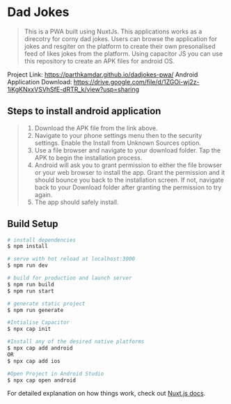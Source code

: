 # Dad Jokes

> This is a PWA built using NuxtJs. This applications works as a direcotry for corny dad jokes. Users can browse the application for jokes and resgiter on the platform to create their own presonalised feed of likes jokes from the platform. 
Using capacitor JS you can use this repository to create an APK files for android OS.

Project Link: https://parthkamdar.github.io/dadjokes-pwa/
Android Application Download: https://drive.google.com/file/d/1ZGOi-wj2z-1iKgKNxxVSVhSfE-dRTR_k/view?usp=sharing

## Steps to install android application
 > 1. Download the APK file from the link above.
 > 2. Navigate to your phone settings menu then to the security settings. Enable the Install from Unknown Sources option.
 > 3. Use a file browser and navigate to your download folder. Tap the APK to begin the installation process.
 > 4. Android will ask you to grant permission to either the file browser or your web browser to install the app. Grant the permission and it should bounce you back to the installation screen. If not, navigate back to your Download folder after granting the permission to try again.
> 5. The app should safely install.

## Build Setup

```bash
# install dependencies
$ npm install

# serve with hot reload at localhost:3000
$ npm run dev

# build for production and launch server
$ npm run build
$ npm run start

# generate static project
$ npm run generate

#Intialise Capacitor 
$ npx cap init

#Install any of the desired native platforms
$ npx cap add android
OR
$ npx cap add ios

#Open Project in Android Studio
$ npx cap open android
```

For detailed explanation on how things work, check out [Nuxt.js docs](https://nuxtjs.org).
